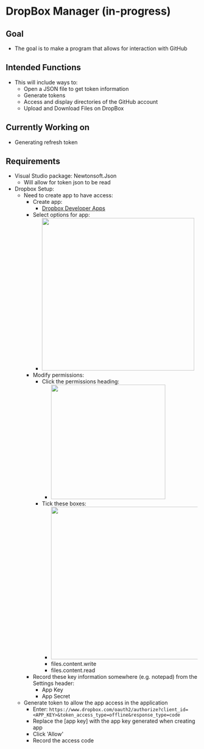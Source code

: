 # DropBox Manager (in-progress)
## Goal
- The goal is to make a program that allows for interaction with GitHub

## Intended Functions
- This will include ways to:
  - Open a JSON file to get token information
  - Generate tokens
  - Access and display directories of the GitHub account
  - Upload and Download Files on DropBox

## Currently Working on
- Generating refresh token

## Requirements
- Visual Studio package: Newtonsoft.Json
  - Will allow for token json to be read
- Dropbox Setup:
  - Need to create app to have access:
      - Create app: 
        - [Dropbox Developer Apps](https://www.dropbox.com/developers/apps)
      - Select options for app:
        - <img src="https://github.com/TurnTheKeys/DropBox-Manager/assets/166112225/9e465618-e614-4f48-a4ef-5ba0621d0834" width="400">
    - Modify permissions:
      - Click the permissions heading:
        - <img src="https://github.com/TurnTheKeys/DropBox-Manager/assets/166112225/2042b740-d35f-48e6-a0df-308e56d8c65d" width="300">
      - Tick these boxes:
        - <img src="https://github.com/TurnTheKeys/DropBox-Manager/assets/166112225/d9a1c065-dff0-4d3e-bb90-875ebf5b7357" width="400">
        - files.content.write
        - files.content.read
    - Record these key information somewhere (e.g. notepad) from the Settings header:
      - App Key
      - App Secret
  - Generate token to allow the app access in the application
    - Enter: `https://www.dropbox.com/oauth2/authorize?client_id=<APP_KEY>&token_access_type=offline&response_type=code`
    - Replace the [app key] with the app key generated when creating app
    - Click 'Allow'
    - Record the access code
